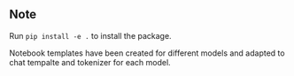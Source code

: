 ## Note

Run `pip install -e .` to install the package.

Notebook templates have been created for different models and adapted to chat tempalte and tokenizer for each model.